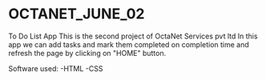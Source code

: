 # OCTANET_JUNE_02
To Do List App
This is the second project of OctaNet Services pvt ltd
In this app we can add tasks and mark them completed on completion time and refresh the page by clicking on "HOME" button.

Software used:
-HTML
-CSS
